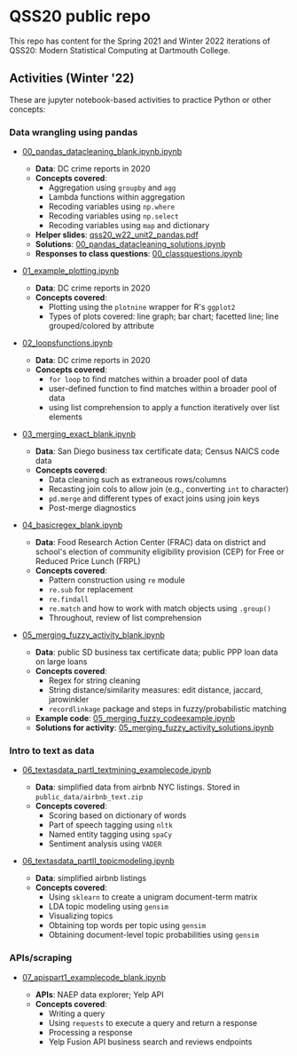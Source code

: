 # QSS20 public repo

This repo has content for the Spring 2021 and Winter 2022 iterations of QSS20: Modern Statistical Computing at Dartmouth College.

## Activities (Winter '22)

These are jupyter notebook-based activities to practice Python or other concepts:

### Data wrangling using pandas

- [00_pandas_datacleaning_blank.ipynb.ipynb](https://github.com/rebeccajohnson88/qss20_slides_activities/blob/main/activities/w22_activities/00_pandas_datacleaning_blank.ipynb)
  - **Data**: DC crime reports in 2020
  - **Concepts covered**:
    - Aggregation using `groupby` and `agg`
    - Lambda functions within aggregation
    - Recoding variables using `np.where`
    - Recoding variables using `np.select`
    - Recoding variables using `map` and dictionary
  - **Helper slides**: [qss20_w22_unit2_pandas.pdf](https://github.com/rebeccajohnson88/qss20_slides_activities/blob/main/slides/w22_slides/qss20_w22_unit2_pandas.pdf)
  - **Solutions**: [00_pandas_datacleaning_solutions.ipynb](https://github.com/rebeccajohnson88/qss20_slides_activities/blob/main/activities/w22_activities/solutions/00_pandas_datacleaning_solutions.ipynb)
  - **Responses to class questions**: [00_classquestions.ipynb](https://github.com/rebeccajohnson88/qss20_slides_activities/blob/main/activities/w22_activities/00_classquestions.ipynb)

- [01_example_plotting.ipynb](https://github.com/rebeccajohnson88/qss20_slides_activities/blob/main/activities/w22_activities/01_example_plotting.ipynb)
  - **Data**: DC crime reports in 2020
  - **Concepts covered**:
    - Plotting using the `plotnine` wrapper for R's `ggplot2`
    - Types of plots covered: line graph; bar chart; facetted line; line grouped/colored by attribute


- [02_loopsfunctions.ipynb](https://github.com/rebeccajohnson88/qss20_slides_activities/blob/main/activities/w22_activities/02_loopsfunctions.ipynb)
  - **Data**: DC crime reports in 2020
  - **Concepts covered**:
    - `for loop` to find matches within a broader pool of data
    - user-defined function to find matches within a broader pool of data
    - using list comprehension to apply a function iteratively over list elements 


- [03_merging_exact_blank.ipynb](https://github.com/rebeccajohnson88/qss20_slides_activities/blob/main/activities/w22_activities/03_merging_exact_blank.ipynb)
  - **Data**: San Diego business tax certificate data; Census NAICS code data
  - **Concepts covered**:
    - Data cleaning such as extraneous rows/columns
    - Recasting join cols to allow join (e.g., converting `int` to character)
    - `pd.merge` and different types of exact joins using join keys
    - Post-merge diagnostics

- [04_basicregex_blank.ipynb](https://github.com/rebeccajohnson88/qss20_slides_activities/blob/main/activities/w22_activities/04_basicregex_blank.ipynb)
   - **Data**: Food Research Action Center (FRAC) data on district and school's election of community eligibility provision (CEP) for Free or Reduced Price Lunch (FRPL)
   - **Concepts covered**: 
     - Pattern construction using `re` module
     - `re.sub` for replacement
     - `re.findall` 
     - `re.match` and how to work with match objects using `.group()`
     - Throughout, review of list comprehension 

- [05_merging_fuzzy_activity_blank.ipynb](https://github.com/rebeccajohnson88/qss20_slides_activities/blob/main/activities/w22_activities/05_merging_fuzzy_activity_blank.ipynb)
  - **Data**: public SD business tax certificate data; public PPP loan data on large loans
  - **Concepts covered**:
    - Regex for string cleaning
    - String distance/similarity measures: edit distance, jaccard, jarowinkler
    - `recordlinkage` package and steps in fuzzy/probabilistic matching
  - **Example code**: [05_merging_fuzzy_codeexample.ipynb](https://github.com/rebeccajohnson88/qss20_slides_activities/blob/main/activities/w22_activities/solutions/05_merging_fuzzy_codeexample.ipynb)
  - **Solutions for activity**: [05_merging_fuzzy_activity_solutions.ipynb](https://github.com/rebeccajohnson88/qss20_slides_activities/blob/main/activities/w22_activities/solutions/05_merging_fuzzy_activity_solutions.ipynb)

### Intro to text as data

- [06_textasdata_partI_textmining_examplecode.ipynb](https://github.com/rebeccajohnson88/qss20_slides_activities/blob/main/activities/w22_activities/solutions/06_textasdata_partI_textmining_examplecode.ipynb)

  - **Data**: simplified data from airbnb NYC listings. Stored in `public_data/airbnb_text.zip`
  - **Concepts covered**:
    - Scoring based on dictionary of words
    - Part of speech tagging using `nltk`
    - Named entity tagging using `spaCy`
    - Sentiment analysis using `VADER`

- [06_textasdata_partII_topicmodeling.ipynb](https://github.com/rebeccajohnson88/qss20_slides_activities/blob/main/activities/w22_activities/06_textasdata_partII_topicmodeling.ipynb)
  - **Data**: simplified airbnb listings
  - **Concepts covered**:
    - Using `sklearn` to create a unigram document-term matrix
    - LDA topic modeling using `gensim`
    - Visualizing topics 
    - Obtaining top words per topic using `gensim`
    - Obtaining document-level topic probabilities using `gensim`

### APIs/scraping

- [07_apispart1_examplecode_blank.ipynb](https://github.com/rebeccajohnson88/qss20_slides_activities/blob/main/activities/w22_activities/07_apispart1_examplecode_blank.ipynb)

  - **APIs**: NAEP data explorer; Yelp API
  - **Concepts covered**:
    - Writing a query
    - Using `requests` to execute a query and return a response
    - Processing a response
    - Yelp Fusion API business search and reviews endpoints



